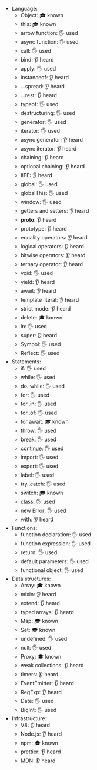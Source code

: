 - Language:
  - Object: 🎓 known
  - this: 🎓 known
  - arrow function: 🖐️ used
  - async function: 🖐️ used
  - call: 🖐️ used
  - bind: 👂 heard
  - apply: 🖐️ used
  - instanceof: 👂 heard
  - ...spread: 👂 heard
  - ...rest: 👂 heard
  - typeof: 🖐️ used
  - destructuring: 🖐️ used
  - generator: 🖐️ used
  - iterator: 🖐️ used
  - async generator: 👂 heard
  - async iterator: 👂 heard
  - chaining: 👂 heard
  - optional chaining: 👂 heard
  - IIFE: 👂 heard
  - global: 🖐️ used
  - globalThis: 🖐️ used
  - window: 🖐️ used
  - getters and setters: 👂 heard
  - __proto__: 👂 heard
  - prototype: 👂 heard
  - equality operators: 👂 heard
  - logical operators: 👂 heard
  - bitwise operators: 👂 heard
  - ternary operator: 👂 heard
  - void: 🖐️ used
  - yield: 👂 heard
  - await: 👂 heard
  - template literal: 👂 heard
  - strict mode: 👂 heard
  - delete: 🎓 known
  - in: 🖐️ used
  - super: 👂 heard
  - Symbol: 🖐️ used
  - Reflect: 🖐️ used
- Statements:
  - if: 🖐️ used
  - while: 🖐️ used
  - do..while: 🖐️ used
  - for: 🖐️ used
  - for..in: 🖐️ used
  - for..of: 🖐️ used
  - for await: 🎓 known
  - throw: 🖐️ used
  - break: 🖐️ used
  - continue: 🖐️ used
  - import: 🖐️ used
  - export: 🖐️ used
  - label: 🖐️ used
  - try..catch: 🖐️ used
  - switch: 🎓 known
  - class: 🖐️ used
  - new Error: 🖐️ used
  - with: 👂 heard
- Functions:
  - function declaration: 🖐️ used
  - function expression: 🖐️ used
  - return: 🖐️ used
  - default parameters: 🖐️ used
  - functional object: 🖐️ used
- Data structures:
  - Array: 🎓 known
  - mixin: 👂 heard
  - extend: 👂 heard
  - typed arrays: 👂 heard
  - Map: 🎓 known
  - Set: 🎓 known
  - undefined: 🖐️ used
  - null: 🖐️ used
  - Proxy: 🎓 known
  - weak collections: 👂 heard
  - timers: 👂 heard
  - EventEmitter: 👂 heard
  - RegExp: 👂 heard
  - Date: 🖐️ used
  - BigInt: 🖐️ used
- Infrastructure:
  - V8: 👂 heard
  - Node.js: 👂 heard
  - npm: 🎓 known
  - prettier: 👂 heard
  - MDN: 👂 heard
